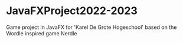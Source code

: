 # JavaFXProject2022-2023


Game project in JavaFX for 'Karel De Grote Hogeschool' based on the Wordle inspired game Nerdle